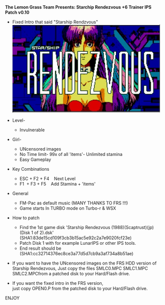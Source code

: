 ﻿**The Lemon Grass Team Presents: Starchip Rendezvous +6 Trainer IPS Patch v0.10** 
 

* Fixed Intro that said "Starship Rendzvous"  
![NewTitleScreen](TitleScreen.jpg)  
  
* Level-  
  - Invulnerable  

* Girl-
  - UNcensored images  
  - No Time limit- 99x of all 'items'- Unlimited stamina  
  - Easy Gameplay  

* Key Combinations  
  - ESC + F2 + F4    Next Level  
  - F1  + F3 + F5    Add Stamina + 'items'  

* General  
  - FM-Pac as default music (MANY THANKS TO FRS !!!)  
  - Game starts In TURBO mode on Turbo-r & WSX  

* How to patch  
  - Find the 1st game disk 'Starship Rendezvous (1988)(Scaptrust)(jp)(Disk 1 of 2).dsk'  
    (SHA1:83de15cd109f3cb3b15ac5e92c2a7e9020fcf23e)  
  - Patch Disk 1 with for example LunarIPS or other IPS tools.  
  - End result should be  
    (SHA1:cc32714376ec8ce3a77d5d7cb9a3af734a8b51ae)  

* If you want to have the UNcensored images on the FRS HDD version of Starship Rendezvous,
  Just copy the files SMLC0.MPC SMLC1.MPC SMLC2.MPCfrom a patched disk to your Hard/Flash drive.  

* If you want the fixed intro in the FRS version,  
  just copy OPEN0.P from the patched disk to your Hard/Flash drive.  
  

ENJOY
